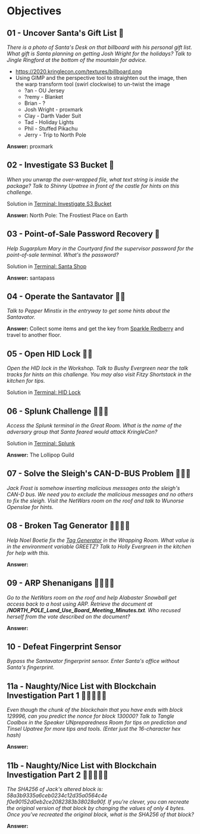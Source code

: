 # Objectives

## 01 - Uncover Santa's Gift List 🎄
*There is a photo of Santa's Desk on that billboard with his personal gift list. What gift is Santa planning on getting Josh Wright for the holidays? Talk to Jingle Ringford at the bottom of the mountain for advice.*

* https://2020.kringlecon.com/textures/billboard.png
* Using GIMP and the perspective tool to straighten out the image, then the warp transform tool (swirl clockwise) to un-twist the image
  * ?an - OU Jersey
  * ?remy - Blanket
  * Brian - ?
  * Josh Wright - proxmark
  * Clay - Darth Vader Suit
  * Tad - Holiday Lights
  * Phil - Stuffed Pikachu
  * Jerry - Trip to North Pole

**Answer:** proxmark


## 02 - Investigate S3 Bucket 🎄
*When you unwrap the over-wrapped file, what text string is inside the package? Talk to Shinny Upatree in front of the castle for hints on this challenge.*

Solution in [Terminal: Investigate S3 Bucket](terminals.md#investigate-s3-bucket)

**Answer:** North Pole: The Frostiest Place on Earth


## 03 - Point-of-Sale Password Recovery 🎄
*Help Sugarplum Mary in the Courtyard find the supervisor password for the point-of-sale terminal. What's the password?*

Solution in [Terminal: Santa Shop](terminals.md#santa-shop)

**Answer:** santapass


## 04 - Operate the Santavator 🎄🎄
*Talk to Pepper Minstix in the entryway to get some hints about the Santavator.*

**Answer:** Collect some items and get the key from [Sparkle Redberry](conversations.md#sparkle-redberry) and travel to another floor.


## 05 - Open HID Lock 🎄🎄
*Open the HID lock in the Workshop. Talk to Bushy Evergreen near the talk tracks for hints on this challenge. You may also visit Fitzy Shortstack in the kitchen for tips.*

Solution in [Terminal: HID Lock](terminals.md#hid-lock)


## 06 - Splunk Challenge 🎄🎄🎄
*Access the Splunk terminal in the Great Room. What is the name of the adversary group that Santa feared would attack KringleCon?*

Solution in [Terminal: Splunk](terminals.md#splunk)

**Answer:** The Lollipop Guild


## 07 - Solve the Sleigh's CAN-D-BUS Problem 🎄🎄🎄
*Jack Frost is somehow inserting malicious messages onto the sleigh's CAN-D bus. We need you to exclude the malicious messages and no others to fix the sleigh. Visit the NetWars room on the roof and talk to Wunorse Openslae for hints.*


## 08 - Broken Tag Generator 🎄🎄🎄🎄
*Help Noel Boetie fix the [Tag Generator](https://tag-generator.kringlecastle.com/) in the Wrapping Room. What value is in the environment variable GREETZ? Talk to Holly Evergreen in the kitchen for help with this.*

**Answer:**


## 09 - ARP Shenanigans 🎄🎄🎄🎄
*Go to the NetWars room on the roof and help Alabaster Snowball get access back to a host using ARP. Retrieve the document at **/NORTH_POLE_Land_Use_Board_Meeting_Minutes.txt**. Who recused herself from the vote described on the document?*

**Answer:**


## 10 - Defeat Fingerprint Sensor
*Bypass the Santavator fingerprint sensor. Enter Santa's office without Santa's fingerprint.*


## 11a - Naughty/Nice List with Blockchain Investigation Part 1 🎄🎄🎄🎄🎄
*Even though the chunk of the blockchain that you have ends with block 129996, can you predict the nonce for block 130000? Talk to Tangle Coalbox in the Speaker UNpreparedness Room for tips on prediction and Tinsel Upatree for more tips and tools. (Enter just the 16-character hex hash)*

**Answer:**


## 11b - Naughty/Nice List with Blockchain Investigation Part 2 🎄🎄🎄🎄🎄
*The SHA256 of Jack's altered block is: 58a3b9335a6ceb0234c12d35a0564c4e f0e90152d0eb2ce2082383b38028a90f. If you're clever, you can recreate the original version of that block by changing the values of only 4 bytes. Once you've recreated the original block, what is the SHA256 of that block?*

**Answer:**

